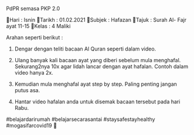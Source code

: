 PdPR semasa PKP 2.0

📌Hari      : Isnin
📌Tarikh  : 01.02.2021
📌Subjek : Hafazan
📌Tajuk   : Surah Al- Fajr ayat 11-15
📌Kelas  : 4 Maliki
         
Arahan seperti berikut :

1. Dengar dengan teliti bacaan Al Quran seperti dalam video.

2. Ulang banyak kali bacaan ayat yang diberi sebelum mula menghafal. Sekurang2nya 10x agar lidah lancar dengan ayat hafalan. Contoh dalam video hanya 2x.

3. Kemudian mula menghafal ayat step by step. Paling penting jangan putus asa.

3. Hantar video hafalan anda untuk disemak bacaan tersebut pada hari Rabu. 


#belajardarirumah
#belajarsecarasantai
#staysafestayhealthy
#mogasifarcovid19 🥰
